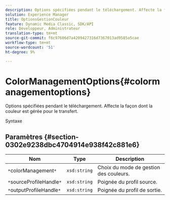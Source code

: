 ```yaml
---
description: Options spécifiées pendant le téléchargement. Affecte la façon dont la couleur est gérée pour le transfert.
solution: Experience Manager
title: OptionsGestionCouleur
feature: Dynamic Media Classic, SDK/API
role: Développeur, Administrateur
translation-type: tm+mt
source-git-commit: f6c97606d7a4209427316d7367013ad9585a5cae
workflow-type: tm+mt
source-wordcount: '51'
ht-degree: 9%

---
```



# ColorManagementOptions{#colormanagementoptions}

Options spécifiées pendant le téléchargement. Affecte la façon dont la couleur est gérée pour le transfert.

Syntaxe

## Paramètres {#section-0302e9238dbc4704914e938f42c881e6}

| Nom | Type | Description |
|---|---|---|
| `*`colorManagement`*` | `xsd:string` | Choix du mode de gestion des couleurs. |
| `*`sourceProfileHandle`*` | `xsd:string` | Poignée du profil source. |
| `*`outputProfileHandle`*` | `xsd:string` | Poignée du profil de sortie. |

